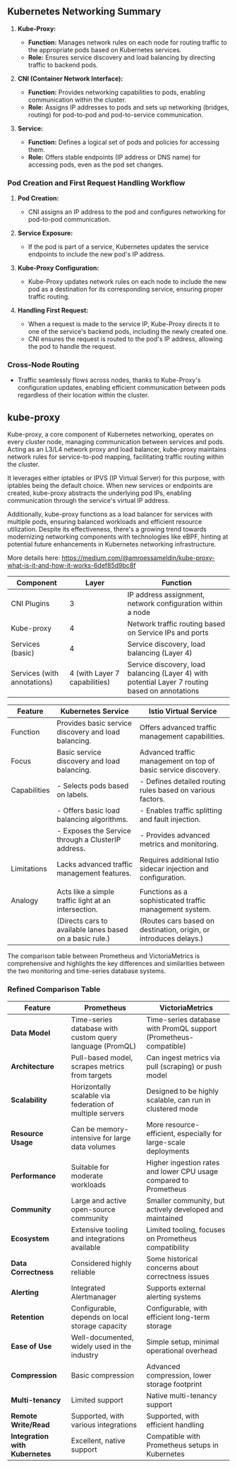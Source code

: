 ## Kubernetes Networking Summary

1. **Kube-Proxy:**
   - **Function:** Manages network rules on each node for routing traffic to the appropriate pods based on Kubernetes services.
   - **Role:** Ensures service discovery and load balancing by directing traffic to backend pods.

2. **CNI (Container Network Interface):**
   - **Function:** Provides networking capabilities to pods, enabling communication within the cluster.
   - **Role:** Assigns IP addresses to pods and sets up networking (bridges, routing) for pod-to-pod and pod-to-service communication.

3. **Service:**
   - **Function:** Defines a logical set of pods and policies for accessing them.
   - **Role:** Offers stable endpoints (IP address or DNS name) for accessing pods, even as the pod set changes.

### Pod Creation and First Request Handling Workflow

1. **Pod Creation:**
   - CNI assigns an IP address to the pod and configures networking for pod-to-pod communication.

2. **Service Exposure:**
   - If the pod is part of a service, Kubernetes updates the service endpoints to include the new pod's IP address.

3. **Kube-Proxy Configuration:**
   - Kube-Proxy updates network rules on each node to include the new pod as a destination for its corresponding service, ensuring proper traffic routing.

4. **Handling First Request:**
   - When a request is made to the service IP, Kube-Proxy directs it to one of the service's backend pods, including the newly created one.
   - CNI ensures the request is routed to the pod's IP address, allowing the pod to handle the request.

### Cross-Node Routing
   - Traffic seamlessly flows across nodes, thanks to Kube-Proxy's configuration updates, enabling efficient communication between pods regardless of their location within the cluster.



## kube-proxy 


Kube-proxy, a core component of Kubernetes networking, operates on every cluster node, managing communication between services and pods. Acting as an L3/L4 network proxy and load balancer, kube-proxy maintains network rules for service-to-pod mapping, facilitating traffic routing within the cluster. 

It leverages either iptables or IPVS (IP Virtual Server) for this purpose, with iptables being the default choice. When new services or endpoints are created, kube-proxy abstracts the underlying pod IPs, enabling communication through the service's virtual IP address. 

Additionally, kube-proxy functions as a load balancer for services with multiple pods, ensuring balanced workloads and efficient resource utilization. Despite its effectiveness, there's a growing trend towards modernizing networking components with technologies like eBPF, hinting at potential future enhancements in Kubernetes networking infrastructure.


More details here:  https://medium.com/@amroessameldin/kube-proxy-what-is-it-and-how-it-works-6def85d9bc8f





| Component                      | Layer | Function                                                                                     |
|--------------------------------|-------|----------------------------------------------------------------------------------------------|
| CNI Plugins                    | 3     | IP address assignment, network configuration within a node                                    |
| Kube-proxy                     | 4     | Network traffic routing based on Service IPs and ports                                        |
| Services (basic)               | 4     | Service discovery, load balancing (Layer 4)                                                  |
| Services (with annotations)    | 4 (with Layer 7 capabilities) | Service discovery, load balancing (Layer 4) with potential Layer 7 routing based on annotations |





| Feature                   | Kubernetes Service                                        | Istio Virtual Service                                             |
|---------------------------|-----------------------------------------------------------|-------------------------------------------------------------------|
| Function                  | Provides basic service discovery and load balancing.      | Offers advanced traffic management capabilities.                 |
| Focus                     | Basic service discovery and load balancing.               | Advanced traffic management on top of basic service discovery.   |
| Capabilities              | - Selects pods based on labels.                           | - Defines detailed routing rules based on various factors.       |
|                           | - Offers basic load balancing algorithms.                 | - Enables traffic splitting and fault injection.                |
|                           | - Exposes the Service through a ClusterIP address.        | - Provides advanced metrics and monitoring.                     |
| Limitations               | Lacks advanced traffic management features.               | Requires additional Istio sidecar injection and configuration.  |
|                           |                                                           |                                                               |
| Analogy                   | Acts like a simple traffic light at an intersection.       | Functions as a sophisticated traffic management system.         |
|                           | (Directs cars to available lanes based on a basic rule.)  | (Routes cars based on destination, origin, or introduces delays.)|






The  comparison table between Prometheus and VictoriaMetrics is comprehensive and highlights the key differences and similarities between the two monitoring and time-series database systems.

### Refined Comparison Table

| Feature                  | Prometheus                                                   | VictoriaMetrics                                           |
|--------------------------|--------------------------------------------------------------|-----------------------------------------------------------|
| **Data Model**           | Time-series database with custom query language (PromQL)     | Time-series database with PromQL support (Prometheus-compatible) |
| **Architecture**         | Pull-based model, scrapes metrics from targets               | Can ingest metrics via pull (scraping) or push model      |
| **Scalability**          | Horizontally scalable via federation of multiple servers     | Designed to be highly scalable, can run in clustered mode |
| **Resource Usage**       | Can be memory-intensive for large data volumes               | More resource-efficient, especially for large-scale deployments |
| **Performance**          | Suitable for moderate workloads                              | Higher ingestion rates and lower CPU usage compared to Prometheus |
| **Community**            | Large and active open-source community                       | Smaller community, but actively developed and maintained  |
| **Ecosystem**            | Extensive tooling and integrations available                 | Limited tooling, focuses on Prometheus compatibility      |
| **Data Correctness**     | Considered highly reliable                                   | Some historical concerns about correctness issues         |
| **Alerting**             | Integrated Alertmanager                                      | Supports external alerting systems                        |
| **Retention**            | Configurable, depends on local storage capacity              | Configurable, with efficient long-term storage            |
| **Ease of Use**          | Well-documented, widely used in the industry                 | Simple setup, minimal operational overhead                |
| **Compression**          | Basic compression                                            | Advanced compression, lower storage footprint             |
| **Multi-tenancy**        | Limited support                                              | Native multi-tenancy support                              |
| **Remote Write/Read**    | Supported, with various integrations                         | Supported, with efficient handling                        |
| **Integration with Kubernetes** | Excellent, native support                              | Compatible with Prometheus setups in Kubernetes           |


